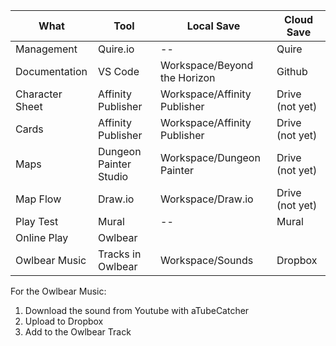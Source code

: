 | What            | Tool                   | Local Save                   | Cloud Save      |
| --------------- | ---------------------- | ---------------------------- | --------------- |
| Management      | Quire.io               | --                           | Quire           |
| Documentation   | VS Code                | Workspace/Beyond the Horizon | Github          |
| Character Sheet | Affinity Publisher     | Workspace/Affinity Publisher | Drive (not yet) |
| Cards           | Affinity Publisher     | Workspace/Affinity Publisher | Drive (not yet) |
| Maps            | Dungeon Painter Studio | Workspace/Dungeon Painter    | Drive (not yet) |
| Map Flow        | Draw.io                | Workspace/Draw.io            | Drive (not yet) |
| Play Test       | Mural                  | --                           | Mural           |
| Online Play     | Owlbear                |                              |                 |
| Owlbear Music   | Tracks in Owlbear      | Workspace/Sounds             | Dropbox         |

For the Owlbear Music:

1. Download the sound from Youtube with aTubeCatcher
2. Upload to Dropbox
3. Add to the Owlbear Track

